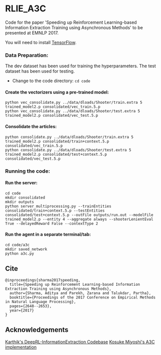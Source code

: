 # RLIE_A3C
Code for the paper 'Speeding up Reinforcement Learning-based Information Extraction Training using Asynchronous Methods' to be presented at EMNLP 2017.

You will need to install [TensorFlow](https://www.tensorflow.org/).

### Data Preparation:

The dev dataset has been used for training the hyperparameters. The test dataset has been used for testing.
* Change to the code directory: `cd code`

#### Create the vectorizers using a pre-trained model:
`python vec_consolidate.py ../data/dloads/Shooter/train.extra 5 trained_model2.p consolidated/vec_train.5.p`<br>
`python vec_consolidate.py ../data/dloads/Shooter/test.extra 5 trained_model2.p consolidated/vec_test.5.p`

#### Consolidate the articles:
`python consolidate.py ../data/dloads/Shooter/train.extra 5 trained_model2.p consolidated/train+context.5.p consolidated/vec_train.5.p`<br>
`python consolidate.py ../data/dloads/Shooter/test.extra 5 trained_model2.p consolidated/test+context.5.p consolidated/vec_test.5.p`


### Running the code:

#### Run the server:
`cd code`<br>
`mkdir consolidated`<br>
`mkdir outputs`<br>
`python server_multiprocessing.py --trainEntities consolidated/train+context.5.p --testEntities consolidated/test+context.5.p --outFile outputs/run.out --modelFile trained_model2.p --entity 4 --aggregate always --shooterLenientEval True --delayedReward False --contextType 2`

#### Run the agent in a separate terminal/tab:
`cd code/a3c`<br>
`mkdir saved_network`<br>
`python a3c.py`


## Cite
```
@inproceedings{sharma2017speeding,
  title={Speeding up Reinforcement Learning-based Information Extraction Training using Asynchronous Methods},
  author={Sharma, Aditya and Parekh, Zarana and Talukdar, Partha},
  booktitle={Proceedings of the 2017 Conference on Empirical Methods in Natural Language Processing},
  pages={2648--2653},
  year={2017}
}
```



## Acknowledgements

[Karthik's DeepRL-InformationExtraction Codebase](https://github.com/karthikncode/DeepRL-InformationExtraction)
[Kosuke Miyoshi's A3C implementation](https://github.com/miyosuda/async_deep_reinforce)
